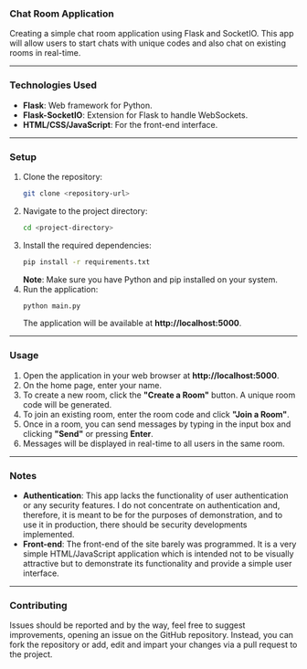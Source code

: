 ### Chat Room Application  

Creating a simple chat room application using Flask and SocketIO. This app will allow users to start chats with unique codes and also chat on existing rooms in real-time.  

---

### Technologies Used  

- **Flask**: Web framework for Python.  
- **Flask-SocketIO**: Extension for Flask to handle WebSockets.  
- **HTML/CSS/JavaScript**: For the front-end interface.  

---

### Setup  

1. Clone the repository:  
   ```bash
   git clone <repository-url>
   ```  
2. Navigate to the project directory:  
   ```bash
   cd <project-directory>
   ```  
3. Install the required dependencies:  
   ```bash
   pip install -r requirements.txt
   ```  
   **Note**: Make sure you have Python and pip installed on your system.  
4. Run the application:  
   ```bash
   python main.py
   ```  
   The application will be available at **http://localhost:5000**.  

---

### Usage  

1. Open the application in your web browser at **http://localhost:5000**.  
2. On the home page, enter your name.  
3. To create a new room, click the **"Create a Room"** button. A unique room code will be generated.  
4. To join an existing room, enter the room code and click **"Join a Room"**.  
5. Once in a room, you can send messages by typing in the input box and clicking **"Send"** or pressing **Enter**.  
6. Messages will be displayed in real-time to all users in the same room.  

---

### Notes  

- **Authentication**: This app lacks the functionality of user authentication or any security features. I do not concentrate on authentication and, therefore, it is meant to be for the purposes of demonstration, and to use it in production, there should be security developments implemented.  
- **Front-end**: The front-end of the site barely was programmed. It is a very simple HTML/JavaScript application which is intended not to be visually attractive but to demonstrate its functionality and provide a simple user interface.  

---

### Contributing  

Issues should be reported and by the way, feel free to suggest improvements, opening an issue on the GitHub repository. Instead, you can fork the repository or add, edit and impart your changes via a pull request to the project.

